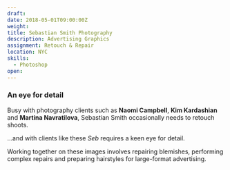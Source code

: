 ```yaml
---
draft: 
date: 2018-05-01T09:00:00Z
weight: 
title: Sebastian Smith Photography
description: Advertising Graphics
assignment: Retouch & Repair
location: NYC
skills:
  - Photoshop
open: 
---
```


<!--{{/* <flickity src="3si/images/3si-sales.jpg" title="3Si marketing content" selectCell="flkty.selectCell( value, isWrapped, isInstant )" > */}}
-->

### An eye for detail

Busy with photography clients such as **Naomi&nbsp;Campbell**, **Kim&nbsp;Kardashian** and **Martina&nbsp;Navratilova**, Sebastian Smith occasionally needs to retouch shoots. 

&hellip;and with clients like these _Seb_ requires a keen eye for detail. 

Working together on these images involves repairing blemishes, performing complex repairs and preparing hairstyles for large-format advertising.

<!--### Preview

<a ondragstart="return false" class="btn" data-selector=".cell27" onclick="static();document.getElementById('togglebox').checked = true;">Arrojo</a> [Seb Smith](http://www.sebsmith.com/lifestyle-travel/)
-->

<!--### Visit 
link
-->